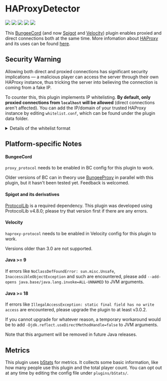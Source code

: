 # HAProxyDetector

[![](https://img.shields.io/github/downloads/andylizi/haproxy-detector/total?style=for-the-badge)](https://github.com/andylizi/haproxy-detector/releases) [![](https://img.shields.io/github/license/andylizi/haproxy-detector?style=for-the-badge)](https://github.com/andylizi/haproxy-detector/blob/master/LICENSE) [![](https://img.shields.io/bstats/servers/12604?label=Spigot%20Servers&style=for-the-badge)](https://bstats.org/plugin/bukkit/HAProxyDetector/12604) [![](https://img.shields.io/bstats/servers/12605?label=BC%20Servers&style=for-the-badge)](https://bstats.org/plugin/bungeecord/HAProxyDetector/12605) [![](https://img.shields.io/bstats/servers/14442?label=Velocity%20Servers&style=for-the-badge)](https://bstats.org/plugin/velocity/HAProxyDetector/14442)

This [BungeeCord](https://github.com/SpigotMC/BungeeCord/) (and now [Spigot](https://www.spigotmc.org/wiki/spigot/)
and [Velocity](https://velocitypowered.com/)) plugin enables proxied and direct connections both at the same time. More
infomation about [HAProxy](https://www.haproxy.org/) and its uses can be
found [here](https://github.com/MinelinkNetwork/BungeeProxy/blob/master/README.md).

## Security Warning

Allowing both direct and proxied connections has significant security implications — a malicious player can access the
server through their own HAProxy instance, thus tricking the server into believing the connection is coming from a
fake IP.

To counter this, this plugin implements IP whitelisting. **By default, only proxied connections from `localhost` will be
allowed** (direct connections aren't affected). You can add the IP/domain of your trusted HAProxy instance by
editing `whitelist.conf`, which can be found under the plugin data folder.

<details>
    <summary>Details of the whitelist format</summary>

```
# List of allowed proxy IPs
#
# An empty whitelist will disallow all proxies.
# Each entry must be an valid IP address, domain name or CIDR.
# Domain names will be resolved only once at startup.
# Each domain can have multiple A/AAAA records, all of them will be allowed.
# CIDR prefixes are not allowed in domain names.

127.0.0.0/8
::1/128
```

If you want to disable the whitelist (which you should never do), you can do so by
putting this line verbatim, before any other entries:

```
YesIReallyWantToDisableWhitelistItsExtremelyDangerousButIKnowWhatIAmDoing!!!
```

</details>

## Platform-specific Notes

#### BungeeCord

`proxy_protocol` needs to be enabled in BC config for this plugin to work.

Older versions of BC can in theory use [BungeeProxy](https://github.com/MinelinkNetwork/BungeeProxy) in parallel
with this plugin, but it hasn't been tested yet. Feedback is welcomed.

#### Spigot and its derivatives

[ProtocolLib](https://github.com/dmulloy2/ProtocolLib) is a required dependency.
This plugin was developed using ProtocolLib v4.8.0; please try that version first if there are any errors.

#### Velocity

`haproxy-protocol` needs to be enabled in Velocity config for this plugin to work.

Versions older than 3.0 are not supported.

#### Java >= 9

If errors like `NoClassDefFoundError: sun.misc.Unsafe`, `InaccessibleObjectException` and such are encountered,
please add `--add-opens java.base/java.lang.invoke=ALL-UNNAMED` to JVM arguments.

#### Java >= 18

If errors like `IllegalAccessException: static final field has no write access` are encountered,
please upgrade the plugin to at least v3.0.2.

If you cannot upgrade for whatever reason, a temporary workaround would be to add
`-Djdk.reflect.useDirectMethodHandle=false` to JVM arguments.

Note that this argument will be removed in future Java releases.

## Metrics

This plugin uses [bStats](https://bStats.org) for metrics. It collects some basic information, like how many people
use this plugin and the total player count. You can opt out at any time by editing the config file under
`plugins/bStats/`.
